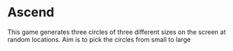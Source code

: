 # Ascend
This game generates three circles of three different sizes on the screen at random locations.
Aim is to pick the circles from small to large
